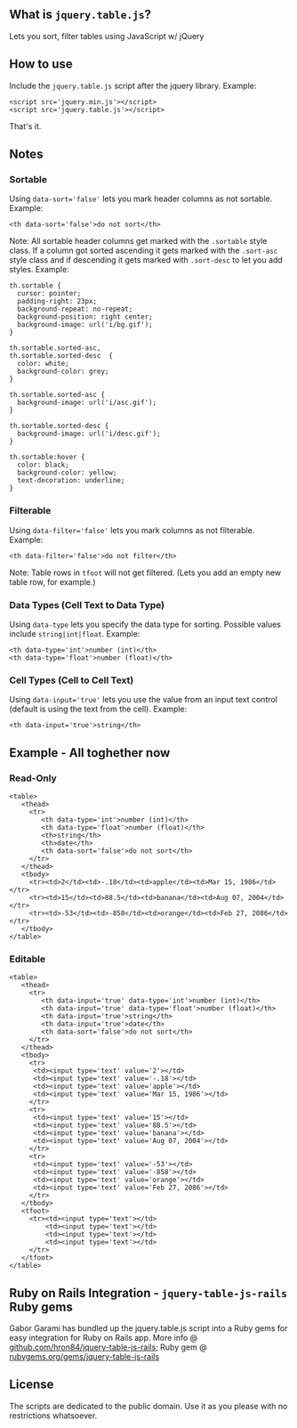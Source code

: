 ## What is `jquery.table.js`?

Lets you sort, filter tables using JavaScript w/ jQuery

## How to use

Include the `jquery.table.js` script after the jquery library. Example:

    <script src='jquery.min.js'></script>
    <script src='jquery.table.js'></script>
    
That's it.

## Notes


### Sortable

Using `data-sort='false'` lets you mark header columns as not sortable. Example:

    <th data-sort='false'>do not sort</th>

Note: All sortable header columns get marked with the `.sortable` style class.
If a column got sorted ascending it gets marked with the `.sort-asc` style class
and if descending it gets marked with `.sort-desc` to let you add styles. Example:

    th.sortable {
      cursor: pointer;
      padding-right: 23px;
      background-repeat: no-repeat;
      background-position: right center;
      background-image: url('i/bg.gif');
    }
    
    th.sortable.sorted-asc,
    th.sortable.sorted-desc  {
      color: white;
      background-color: grey;
    }
    
    th.sortable.sorted-asc {
      background-image: url('i/asc.gif');
    }
    
    th.sortable.sorted-desc {
      background-image: url('i/desc.gif');
    }
    
    th.sortable:hover {
      color: black;
      background-color: yellow; 
      text-decoration: underline;
    }


### Filterable

Using `data-filter='false'` lets you mark columns as not filterable. Example:

    <th data-filter='false'>do not filter</th>

Note: Table rows in `tfoot` will not get filtered. (Lets you add an empty new table row, for example.)

### Data Types (Cell Text to Data Type)

Using `data-type` lets you specify the data type for sorting. Possible values include `string|int|float`.
Example:

    <th data-type='int'>number (int)</th>
    <th data-type='float'>number (float)</th>

### Cell Types (Cell to Cell Text)

Using `data-input='true'` lets you use the value from an input text control
(default is using the text from the cell). Example:

    <th data-input='true'>string</th>


## Example - All toghether now

### Read-Only

    <table>
       <thead>
         <tr>
            <th data-type='int'>number (int)</th>
            <th data-type='float'>number (float)</th>
            <th>string</th>
            <th>date</th>
            <th data-sort='false'>do not sort</th>
         </tr>
       </thead>
       <tbody>
         <tr><td>2</td><td>-.18</td><td>apple</td><td>Mar 15, 1986</td></tr>
         <tr><td>15</td><td>88.5</td><td>banana</td><td>Aug 07, 2004</td></tr>
         <tr><td>-53</td><td>-858</td><td>orange</td><td>Feb 27, 2086</td></tr>
       </tbody>
    </table>


### Editable

    <table>
       <thead>
         <tr>
            <th data-input='true' data-type='int'>number (int)</th>
            <th data-input='true' data-type='float'>number (float)</th>
            <th data-input='true'>string</th>
            <th data-input='true'>date</th>
            <th data-sort='false'>do not sort</th>
         </tr>
       </thead>
       <tbody>
         <tr>
          <td><input type='text' value='2'></td>
          <td><input type='text' value='-.18'></td>
          <td><input type='text' value='apple'></td>
          <td><input type='text' value='Mar 15, 1986'></td>
         </tr>
         <tr>
          <td><input type='text' value='15'></td>
          <td><input type='text' value='88.5'></td>
          <td><input type='text' value='banana'></td>
          <td><input type='text' value='Aug 07, 2004'></td>
         </tr>
         <tr>
          <td><input type='text' value='-53'></td>
          <td><input type='text' value='-858'></td>
          <td><input type='text' value='orange'></td>
          <td><input type='text' value='Feb 27, 2086'></td>
         </tr>
       </tbody>
       <tfoot>
         <tr><td><input type='text'></td>
             <td><input type='text'></td>
             <td><input type='text'></td>
             <td><input type='text'></td>
         </tr>
       </tfoot>
    </table>

## Ruby on Rails Integration - `jquery-table-js-rails` Ruby gems

Gabor Garami has bundled up the jquery.table.js script into a Ruby gems for easy integration for Ruby on Rails app.
More info @ [github.com/hron84/jquery-table-js-rails](https://github.com/hron84/jquery-table-js-rails); Ruby gem @ [rubygems.org/gems/jquery-table-js-rails](https://rubygems.org/gems/jquery-table-js-rails)

## License

The scripts are dedicated to the public domain. Use it as you please with no restrictions whatsoever.
